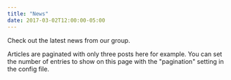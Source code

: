 ```yaml
---
title: "News"
date: 2017-03-02T12:00:00-05:00
---
```

Check out the latest news from our group. 

Articles are paginated with only three posts here for example. You can set the number of entries to show on this page with the "pagination" setting in the config file.
